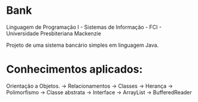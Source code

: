 Bank
====

Linguagem de Programação I - Sistemas de Informação - FCI - Universidade Presbiteriana Mackenzie

Projeto de uma sistema bancário simples em linguagem Java.


Conhecimentos aplicados:
====

Orientação a Objetos.
-> Relacionamentos
-> Classes
-> Herança
-> Polimorfismo
-> Classe abstrata
-> Interface
-> ArrayList
-> BufferedReader
